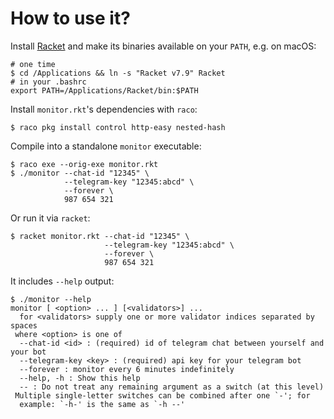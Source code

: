 # How to use it?

Install [Racket](https://download.racket-lang.org/) and make its binaries
available on your `PATH`, e.g. on macOS:
```
# one time
$ cd /Applications && ln -s "Racket v7.9" Racket
# in your .bashrc
export PATH=/Applications/Racket/bin:$PATH
```

Install `monitor.rkt`'s dependencies with `raco`:
```
$ raco pkg install control http-easy nested-hash
```

Compile into a standalone `monitor` executable:
```
$ raco exe --orig-exe monitor.rkt
$ ./monitor --chat-id "12345" \
            --telegram-key "12345:abcd" \
            --forever \
            987 654 321
```

Or run it via `racket`:
```
$ racket monitor.rkt --chat-id "12345" \
                     --telegram-key "12345:abcd" \
                     --forever \
                     987 654 321
```

It includes `--help` output:
```
$ ./monitor --help
monitor [ <option> ... ] [<validators>] ...
  for <validators> supply one or more validator indices separated by spaces
 where <option> is one of
  --chat-id <id> : (required) id of telegram chat between yourself and your bot
  --telegram-key <key> : (required) api key for your telegram bot
  --forever : monitor every 6 minutes indefinitely
  --help, -h : Show this help
  -- : Do not treat any remaining argument as a switch (at this level)
 Multiple single-letter switches can be combined after one `-'; for
  example: `-h-' is the same as `-h --'
```

